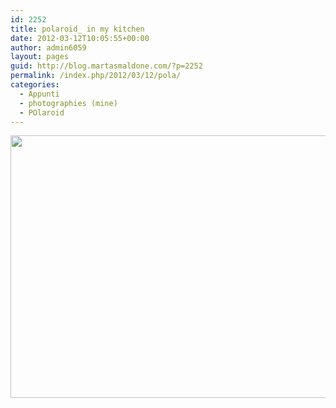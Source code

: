 ```yaml
---
id: 2252
title: polaroid_ in my kitchen
date: 2012-03-12T10:05:55+00:00
author: admin6059
layout: pages
guid: http://blog.martasmaldone.com/?p=2252
permalink: /index.php/2012/03/12/pola/
categories:
  - Appunti
  - photographies (mine)
  - POlaroid
---
```

<p style="text-align: center;">
  <img class="aligncenter  wp-image-2253" title="pola" src="http://blog.martasmaldone.eu/wp-content/uploads/2012/03/pola.jpg" alt="" width="510" height="420" srcset="http://blog.martasmaldone.eu/wp-content/uploads/2012/03/pola.jpg 567w, http://blog.martasmaldone.eu/wp-content/uploads/2012/03/pola-300x247.jpg 300w" sizes="(max-width: 510px) 100vw, 510px" />
</p>